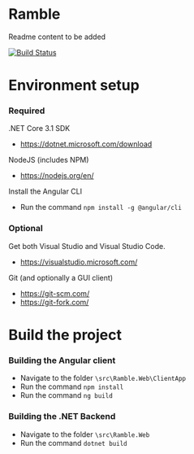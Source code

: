 # Ramble
Readme content to be added

[![Build Status](https://dev.azure.com/navanto/Ramble/_apis/build/status/Ramble%20build?branchName=master)](https://dev.azure.com/navanto/Ramble/_build/latest?definitionId=1&branchName=master)

# Environment setup
### Required
.NET Core 3.1 SDK
- https://dotnet.microsoft.com/download

NodeJS (includes NPM)
- https://nodejs.org/en/

Install the Angular CLI
 - Run the command `npm install -g @angular/cli`

### Optional
Get both Visual Studio and Visual Studio Code.
- https://visualstudio.microsoft.com/

Git (and optionally a GUI client)
- https://git-scm.com/
- https://git-fork.com/

# Build the project
### Building the Angular client
- Navigate to the folder `\src\Ramble.Web\ClientApp`
- Run the command `npm install`
- Run the command `ng build`

### Building the .NET Backend
- Navigate to the folder `\src\Ramble.Web`
- Run the command `dotnet build`
